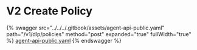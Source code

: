 # V2 Create Policy

{% swagger src="../../../.gitbook/assets/agent-api-public.yaml" path="/v1/dlp/policies" method="post" expanded="true" fullWidth="true" %}
[agent-api-public.yaml](../../../.gitbook/assets/agent-api-public.yaml)
{% endswagger %}
